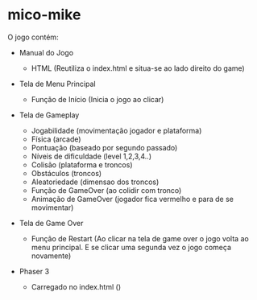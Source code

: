 # mico-mike

O jogo contém:

* Manual do Jogo
  - HTML (Reutiliza o index.html e situa-se ao lado direito do game)

* Tela de Menu Principal
  - Função de Início (Inicia o jogo ao clicar)

* Tela de Gameplay
  - Jogabilidade (movimentação jogador e plataforma)
  - Física (arcade)
  - Pontuação (baseado por segundo passado)
  - Níveis de dificuldade (level 1,2,3,4..)
  - Colisão (plataforma e troncos)
  - Obstáculos (troncos)
  - Aleatoriedade (dimensao dos troncos)
  - Função de GameOver (ao colidir com tronco)
  - Animação de GameOver (jogador fica vermelho e para de se movimentar)

* Tela de Game Over
  - Função de Restart (Ao clicar na tela de game over o jogo volta ao menu principal. E se clicar uma segunda vez o jogo começa novamente)

* Phaser 3
  - Carregado no index.html (<script src="//cdn.jsdelivr.net/npm/phaser@3.55.2/dist/phaser.min.js"></script>)